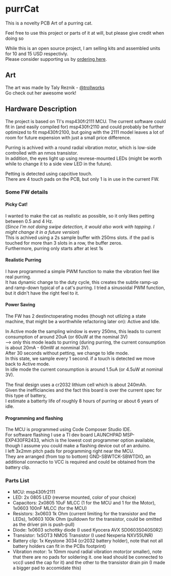 # **purrCat**

This is a novelty PCB Art of a purring cat.

Feel free to use this project or parts of it at will, but please give credit when doing so

While this is an open source project, I am selling kits and assembled units for 10 and 15 USD respectivly.  
Please consider supporting us by [ordering here](https://forms.gle/wS7aRQJ3xb9KGsVB8).

## **Art**
The art was made by Taly Reznik - [@trollworks](https://www.instagram.com/trollworks/?fbclid=IwAR2XS3pt9mpKQIKOb-wqeVHk0iGZXp5bulvpvjSy-UH8qeWS0hPnVhlgy5U)  
Go check out her awesome work!

## **Hardware Description**
The project is based on TI's msp430fr2111 MCU. The current software could fit in (and easily compiled for) msp430fr2110 and could probably be further optimized to fit msp430fr2100, but going with the 2111 model leaves a lot of room for future expension with just a small price difference.

Purring is achived with a round radial vibration motor, which is low-side controlled with an nmos transistor.  
In addition, the eyes light up using revrese-mounted LEDs (might be worth while to change it to a side view LED in the future).

Petting is detected using capcitive touch.  
There are 4 touch pads on the PCB, but only 1 is in use in the current FW.

### **Some FW details**

#### **Picky Cat!**
I wanted to make the cat as realistic as possible, so it only likes petting between 0.5 and 4 Hz.  
(*Since I'm not doing swipe detection, it would also work with tapping. I might change it in a future version*)  
This is achived using a 2s sample buffer with 250ms slots. if the pad is touched for more than 3 slots in a row, the buffer zeros.  
Furthermore, purring only starts after at lest 1s

#### **Realistic Purring**
I have programmed a simple PWM function to make the vibration feel like real purring.  
It has dynamic change to the duty cycle, this creates the subtle ramp-up and ramp-down typical of a cat's purring.
I tried a sinusoidal PWM function, but it didn't have the right feel to it.

#### **Power Saving**
The FW has 2 destinctoperating modes (though not utlizing a state machine, that might be a worthwhile refactoring later on):
Active and Idle.

In Active mode the sampling window is every 250ms, this leads to current consumption of around 20uA (or 60uW at the nominal 3V)  
    --> only this mode leads to purring (during purring, the current consumption is about 20mA - 60mW at nonminal 3V).  
After 30 seconds without petting, we change to Idle mode.  
In this state, we sample every 1 second. if a touch is detected we move back to Active mode.  
In idle mode the current consumption is around 1.5uA (or 4.5uW at nominal 3V).

The final design uses a cr2032 lithium cell which is about 240mAh.  
Given the inefficiancies and the fact this board is over the current spec for this type of battery,  
I estimate a batterty life of roughly 8 hours of purring or about 6 years of idle.

#### **Programming and flashing**
The MCU is programmed using Code Composer Studio IDE.  
For software flashing I use a TI dev board LAUNCHPAD MSP-EXP430FR2433, which is the lowest cost programmer option available, though I assume you could make a flashing device out of an arduino.  
I left 3x2mm pitch pads for programming right near the MCU.  
They are arranged (from top to bottom) GND-SBWTCK-SBWTDIO, an additional connactio to VCC is required and could be obtained from the battery clip.

### **Parts List**
- MCU: msp430fr2111
- LED: 2x 0805 LED (reverse mounted, color of your choice)
- Capacitors: 2x0805 10uF MLCC (1 for the MCU and 1 for the Motor), 1x0603 100nF MLCC (for the MCU)
- Resistors: 3x0603 1k Ohm (current limiting for the transistor and the LEDs), 1x0603 100k Ohm (pulldown for the transistor, could be omitted as the driver pin is push-pull)
- Diode: 1x0603 schottky diode (I used Kyocera AVX SD0603S040S0R2)
- Transistor: 1xSOT3 NMOS Transistor (I used Nexperia NXV55UNR)
- Battery clip: 1x Keystone 3034 (cr2032 battery holder), note that not all battery holders can fit in the PCBs footprint)
- Vibration motor: 1x 10mm round radial vibration motor(or smaller), note that there are no pads for soldering it. one lead should be connected to vcc(I used the cap for it) and the other to the transistor drain pin (I made a bigger pad to accomidate this)
